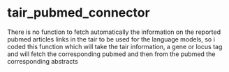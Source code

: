# tair_pubmed_connector
There is no function to fetch automatically the information on the reported pubmed articles links in the tair to be used for the language models, so i coded this function which will take the tair information, a gene or locus tag and will fetch the corresponding pubmed and then from the pubmed the corresponding abstracts
